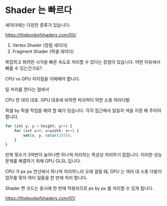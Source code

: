 <h1>Shader 는 빠르다</h1>


셰이더에는 다양한 종류가 있습니다. 

https://thebookofshaders.com/00/

1. Vertex Shader (정점 세이더) 
2. Fragment Shader (픽셀 세이더)  


복잡하고 화려한 시각을 빠른 속도로 처리할 수 있다는 장점이 있습니다.
어떤 이유에서 빠를 수 있는건가요?

CPU vs GPU 차이점을 이해해야 합니다.

일 처리를 한다는 점에서 

CPU 한 대의 대포.
GPU 대포에 비하면 파괴력이 약한 소총 여러다발. 

픽셀 by 픽셀 작업을 해야 할 떄가 있습니다.
각각 접근해서 일일히 색을 지정 해 주어야 합니다.

``` javascript
for (int y; y < height; y++) {
    for (int x=0; x<width; x++) {
        set(x, y, color(255));
    }
}
```

반복 횟수가 3억번이 늘어나면 하나씩 처리하는 특성상 처리하기 힘듭니다.
이러한 성능 문제를 해결하기 위해 GPU GLSL 입니다.

CPU 가 px px 연산에서 하나씩 처리하느라 오래 걸릴 떄,
GPU 는 여러 대 소총 다발이 업무를 맞아 여러 일들을 한 번에 처리 합니다.

Shader 짠 코드는 동시에 한 번에 적용되므로 px by px 를 처리할 수 있게 됩니다.



https://thebookofshaders.com/01/
